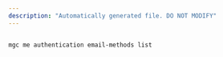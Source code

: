 ```yaml
---
description: "Automatically generated file. DO NOT MODIFY"
---
```


```cli

mgc me authentication email-methods list

```